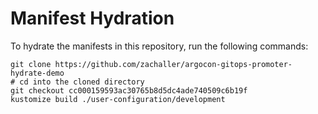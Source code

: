 # Manifest Hydration

To hydrate the manifests in this repository, run the following commands:

```shell
git clone https://github.com/zachaller/argocon-gitops-promoter-hydrate-demo
# cd into the cloned directory
git checkout cc000159593ac30765b8d5dc4ade740509c6b19f
kustomize build ./user-configuration/development
```
